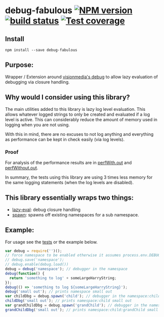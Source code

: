 # debug-fabulous [![NPM version][npm-image]][npm-url] [![build status][travis-image]][travis-url] [![Test coverage][coveralls-image]][coveralls-url]

## Install

`npm install --save debug-fabulous`

## Purpose:

Wrapper / Extension around [visionmedia's debug](https://github.com/visionmedia/debug) to allow lazy evaluation of debugging via closure handling.

## Why would I consider using this library?

The main utilities added to this library is lazy log level evaluation. This allows whatever logged strings to only be created and evaluated if a log level is active. This can considerably reduce the amount of memory used in logging when you are not using.

With this in mind, there are no excuses to not log anything and everything as performance can be kept in check easily (via log levels).

### Proof

For analysis of the performance results are in [perfWith.out](./test/perf/perfWith.out) and [perfWithout.out](./test/perf/perfWithout.out).

In summary, the tests using this library are using 3 times less memory for the same logging statements (when the log levels are disabled).

## This library essentially wraps two things:

- [lazy-eval](./src/lazy-eval.js): debug closure handling
- [spawn](./src/spawn.js): spawns off existing namespaces for a sub namespace.

## Example:

For usage see the [tests](./test) or the example below.

```js
var debug = require('')();
// force namespace to be enabled otherwise it assumes process.env.DEBUG is setup
// debug.save('namespace');
// debug.enable(debug.load())
debug = debug('namespace'); // debugger in the namespace
debug(function() {
  return 'something to log' + someLargeHarryString;
});
debug(() => 'something to log ${someLargeHarryString}');
debug('small out'); // prints namespace small out
var childDbg = debug.spawn('child'); // debugger in the namespace:child
childDbg('small out'); // prints namespace:child small out
var grandChildDbg = debug.spawn('grandChild'); // debugger in the namespace:child:grandChild
grandChildDbg('small out'); // prints namespace:child:grandChild small out
```

[npm-image]: https://img.shields.io/npm/v/debug-fabulous.svg
[npm-url]: https://www.npmjs.com/package/debug-fabulous
[travis-image]: https://img.shields.io/travis/nmccready/debug-fabulous.svg
[travis-url]: https://travis-ci.org/nmccready/debug-fabulous
[coveralls-image]: https://coveralls.io/repos/github/nmccready/debug-fabulous/badge.svg
[coveralls-url]: https://coveralls.io/github/nmccready/debug-fabulous?branch=master
